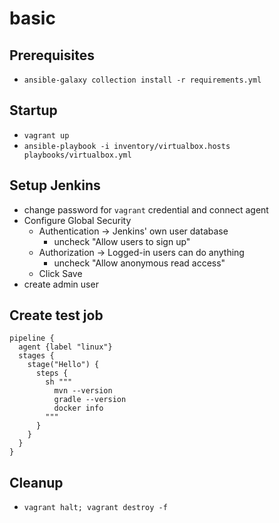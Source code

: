 # basic

## Prerequisites

* `ansible-galaxy collection install -r requirements.yml`

## Startup

* `vagrant up`
* `ansible-playbook -i inventory/virtualbox.hosts playbooks/virtualbox.yml`

## Setup Jenkins

* change password for `vagrant` credential and connect agent
* Configure Global Security
  * Authentication -> Jenkins' own user database
    * uncheck "Allow users to sign up"
  * Authorization -> Logged-in users can do anything
    * uncheck "Allow anonymous read access"
  * Click Save
* create admin user

## Create test job

```
pipeline {
  agent {label "linux"}
  stages {
    stage("Hello") {
      steps {
        sh """
          mvn --version
          gradle --version
          docker info
        """
      }
    }
  }
}
```


## Cleanup

* `vagrant halt; vagrant destroy -f`